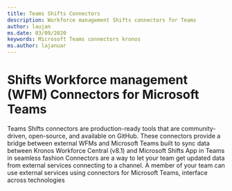 ```yaml
---
title: Teams Shifts Connectors
description: Workforce management Shifts connectors for Teams
author: laujan
ms.date: 03/09/2020
keywords: Microsoft Teams connectors kronos
ms.author: lajanuar
---
```


# Shifts Workforce management (WFM) Connectors for Microsoft Teams

Teams Shifts connectors are production-ready tools that are community-driven, open-source, and available on GitHub. These connectors provide a bridge between external WFMs and Microsoft Teams  built to sync data between Kronos Workforce Central (v8.1) and Microsoft Shifts App in Teams in seamless fashion
Connectors are a way to let your team get updated data from external services connecting to a channel. A member of your team can use external services using connectors for Microsoft Teams, interface across technologies